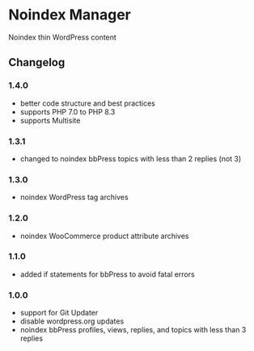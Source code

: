 # Noindex Manager

Noindex thin WordPress content

## Changelog

### 1.4.0
- better code structure and best practices
- supports PHP 7.0 to PHP 8.3
- supports Multisite

### 1.3.1
- changed to noindex bbPress topics with less than 2 replies (not 3)

### 1.3.0
- noindex WordPress tag archives

### 1.2.0
- noindex WooCommerce product attribute archives

### 1.1.0
- added if statements for bbPress to avoid fatal errors

### 1.0.0
- support for Git Updater
- disable wordpress.org updates
- noindex bbPress profiles, views, replies, and topics with less than 3 replies
